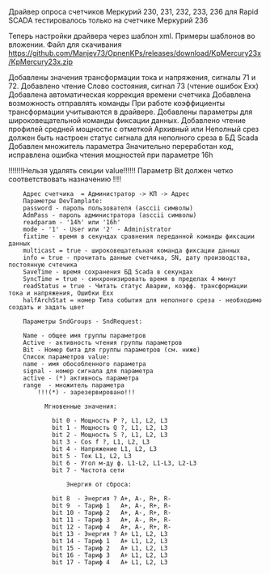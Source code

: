 
Драйвер опроса счетчиков Меркурий 230, 231, 232, 233, 236 для Rapid SCADA
тестировалось только на счетчике Меркурий 236

Теперь настройки драйвера через шаблон xml. Примеры шаблонов во вложении. Файл для скачивания
https://github.com/Manjey73/OpnenKPs/releases/download/KpMercury23x/KpMercury23x.zip

Добавлены значения трансформации тока и напряжения, сигналы 71 и 72.
Добавлено чтение Слово состояния, сигнал 73 (чтение ошибок Exx)
Добавлена автоматическая коррекция времени счетчика
Добавлена возможность отправлять команды
При работе коэффициенты трансформации учитываются в драйвере.
Добавлены параметры для широковещательной команды фиксации данных.
Добавлено чтение профилей средней мощности с отметкой Архивный или Неполный срез
должен быть настроен статус сигнала для неполного среза в БД Scada
Добавлен множитель параметра
Значительно переработан код, исправлена ошибка чтения мощностей при параметре 16h

!!!!!!!Нельзя удалять секции value!!!!!! Параметр Bit должен четко соответствовать назначению !!!!

        Адрес счетчика  = Администратор -> КП -> Адрес
        Параметры DevTamplate:
        password - пароль пользователя (asccii символы)
        AdmPass - пароль администратора (asccii символы)
        readparam - '14h' или '16h'
        mode - '1' - User или '2' - Administrator
        fixtime - время в секундах сравнения переданной команды фиксации данных
        multicast = true - широковещательная команда фиксации данных
        info = true - прочитать данные счетчика, SN, дату производства, постоянную счтечика
        SaveTime - время сохранения БД Scada в секундах
        SyncTime = true - синхронизировать время в пределах 4 минут
        readStatus = true - Читать статус Аварии, коэфф. трансформации тока и напряжения, Ошибки Exx
        halfArchStat = номер Типа события для неполного среза - необходимо создать и задать цвет
                
        Параметры SndGroups - SndRequest:

        Name - общее имя группы параметров
        Active - активность чтения группы параметров
        Bit - Номер бита для группы параметров (см. ниже)
        Список параметров value:
        name - имя обособленного параметра
        signal - номер сигнала для параметра
        active - (*) активнось параметра
        range  - множитель параметра
            !!!(*) - зарезервировано!!!

              Мгновенные значения:

                bit 0 - Мощность P ?, L1, L2, L3
                bit 1 - Мощность Q ?, L1, L2, L3
                bit 2 - Мощность S ?, L1, L2, L3
                bit 3 - Cos f ?, L1, L2, L3
                bit 4 - Напряжение L1, L2, L3
                bit 5 - Ток L1, L2, L3
                bit 6 - Угол м-ду ф. L1-L2, L1-L3, L2-L3
                bit 7 - Частота сети

                    Энергия от сброса:

                bit 8  - Энергия ? А+, А-, R+, R-
                bit 9  - Тариф 1   А+, А-, R+, R-
                bit 10 - Тариф 2   А+, А-, R+, R-
                bit 11 - Тариф 3   А+, А-, R+, R-
                bit 12 - Тариф 4   А+, А-, R+, R-
                bit 13 - Энергия ? А+ L1, L2, L3
                bit 14 - Тариф 1   А+ L1, L2, L3
                bit 15 - Тариф 2   А+ L1, L2, L3
                bit 16 - Тариф 3   А+ L1, L2, L3
                bit 17 - Тариф 4   А+ L1, L2, L3
